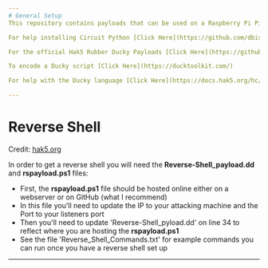 ```yaml
---
# General Setup 
This repository contains payloads that can be used on a Raspberry Pi Pico using Circuit Python. These payloads can also be used for Hak5 Rubber Ducky's but you'll need to encode the payload instead.

For help installing Circuit Python [Click Here](https://github.com/dbisu/pico-ducky)

For the official Hak5 Rubber Ducky Payloads [Click Here](https://github.com/hak5/usbrubberducky-payloads)

To encode a Ducky script [Click Here](https://ducktoolkit.com/)

For help with the Ducky language [Click Here](https://docs.hak5.org/hc/en-us/articles/360010555153-Ducky-Script-the-USB-Rubber-Ducky-language)

---
```


# Reverse Shell
Credit: [hak5.org](https://docs.hak5.org/hc/en-us/articles/360010555233-How-to-Get-a-Reverse-Shell-in-3-Seconds-with-the-USB-Rubber-Ducky)

In order to get a reverse shell you will need the **Reverse-Shell_payload.dd** and **rspayload.ps1** files:
- First, the **rspayload.ps1** file should be hosted online either on a webserver or on GitHub (what I recommend)
- In this file you'll need to update the IP to your attacking machine and the Port to your listeners port
- Then you'll need to update 'Reverse-Shell_pyload.dd' on line 34 to reflect where you are hosting the **rspayload.ps1**
- See the file 'Reverse_Shell_Commands.txt' for example commands you can run once you have a reverse shell set up
---
